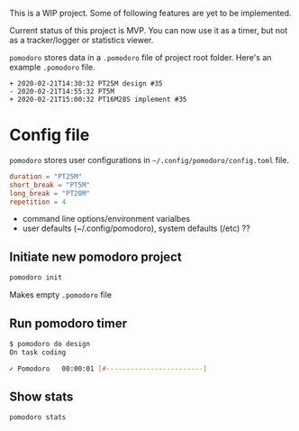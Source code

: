 This is a WIP project. Some of following features are yet to be implemented.

Current status of this project is MVP. You can now use it as a timer, but not as a tracker/logger or statistics viewer.

`pomodoro` stores data in a `.pomodoro` file of project root folder. Here's an example `.pomodoro` file.

```pomodoro
+ 2020-02-21T14:30:32 PT25M design #35
- 2020-02-21T14:55:32 PT5M
+ 2020-02-21T15:00:32 PT16M28S implement #35
```

# Config file
`pomodoro` stores user configurations in `~/.config/pomodoro/config.toml` file.

```toml
duration = "PT25M"
short_break = "PT5M"
long_break = "PT20M"
repetition = 4
```

- command line options/environment varialbes
- user defaults (~/.config/pomodoro), system defaults (/etc) ??

## Initiate new pomodoro project
```sh
pomodoro init
```

Makes empty `.pomodoro` file

## Run pomodoro timer
```sh
$ pomodoro do design
On task coding

✓ Pomodoro	 00:00:01 [#------------------------]
```

## Show stats
```sh
pomodoro stats
```
